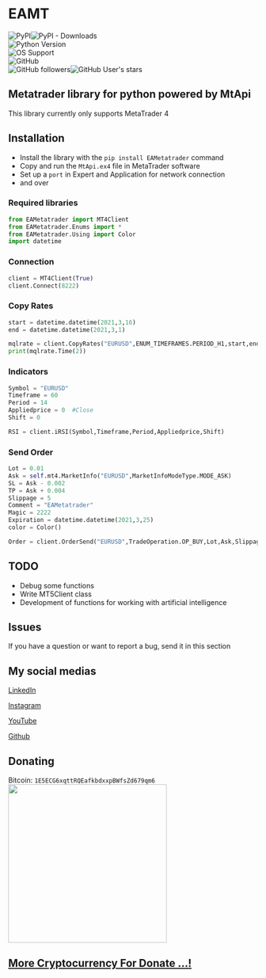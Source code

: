 # EAMT
![PyPI](https://img.shields.io/pypi/v/EAMetatrader)![PyPI - Downloads](https://img.shields.io/pypi/dm/EAMetatrader) \
![Python Version](https://img.shields.io/badge/Python%20Version-3.7-blue) \
![OS Support](https://img.shields.io/badge/OS%20Support-WIN--64-lightgrey) \
![GitHub](https://img.shields.io/github/license/EAScript/EAMT) \
![GitHub followers](https://img.shields.io/github/followers/EAScript?style=social)![GitHub User's stars](https://img.shields.io/github/stars/EAScript?style=social)
## Metatrader library for python powered by MtApi
This library currently only supports MetaTrader 4

## Installation
- Install the library with the `pip install EAMetatrader` command
- Copy and run the `MtApi.ex4` file in MetaTrader software
- Set up a `port` in Expert and Application for network connection
- and over
 
### Required libraries
```Python
from EAMetatrader import MT4Client
from EAMetatrader.Enums import *
from EAMetatrader.Using import Color
import datetime
```

### Connection
```Python
client = MT4Client(True)
client.Connect(8222)
```

### Copy Rates
```Python
start = datetime.datetime(2021,3,16)
end = datetime.datetime(2021,3,1)

mqlrate = client.CopyRates("EURUSD",ENUM_TIMEFRAMES.PERIOD_H1,start,end)
print(mqlrate.Time(2))
```

### Indicators
```Python
Symbol = "EURUSD"
Timeframe = 60
Period = 14
Appliedprice = 0  #Close
Shift = 0

RSI = client.iRSI(Symbol,Timeframe,Period,Appliedprice,Shift)
```

### Send Order
```Python
Lot = 0.01
Ask = self.mt4.MarketInfo("EURUSD",MarketInfoModeType.MODE_ASK)
SL = Ask - 0.002
TP = Ask + 0.004
Slippage = 5
Comment = "EAMetatrader"
Magic = 2222
Expiration = datetime.datetime(2021,3,25)
color = Color()

Order = client.OrderSend("EURUSD",TradeOperation.OP_BUY,Lot,Ask,Slippage,SL,TP,Comment,Magic,Expiration,color.Green())
```

## TODO
- Debug some functions
- Write MT5Client class
- Development of functions for working with artificial intelligence

## Issues
If you have a question or want to report a bug, send it in this section

## My social medias
[LinkedIn](https://www.linkedin.com/in/ehsan-akbari-0487ba187)

[Instagram](https://instagram.com/ea.forex.programmer)

[YouTube](https://youtube.com/channel/UCCmSFoxq8NNlmGs9I3T5QLA)

[Github](https://github.com/EAScript)

## Donating

Bitcoin: `1E5ECG6xqttRQEafkbdxxpBWfsZd679qm6`
</br><img src="http://eaforexrobot.com/Donate/assets/img/Bitcoin_qr.png" width="320" height="320">

## [More Cryptocurrency For Donate ...!](http://eaforexrobot.com/Donate)






